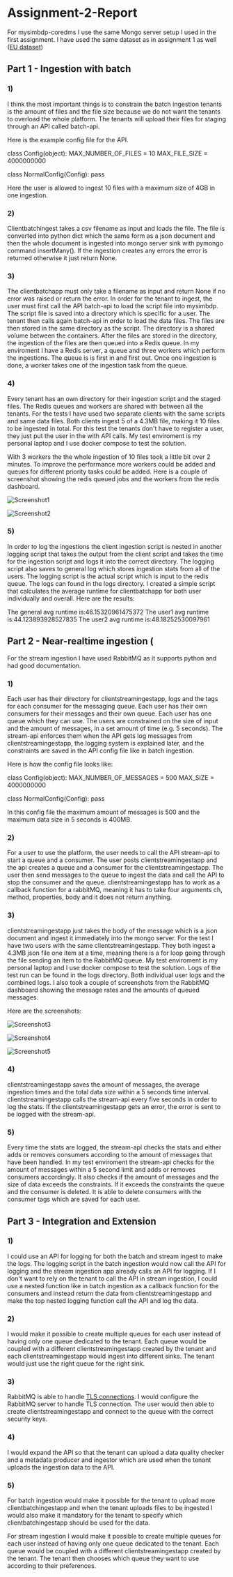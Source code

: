 # Assignment-2-Report

For mysimbdp-coredms I use the same Mongo server setup I used in the first assignment. I have used the same dataset as in assignment 1 as well ([EU dataset](https://data.europa.eu/euodp/en/data/dataset/covid-19-coronavirus-data))

## Part 1 - Ingestion with batch

### 1)
I think the most important things is to constrain the batch ingestion tenants is the amount of files and the file size because we do not want the tenants to overload the whole platform. The tenants will upload their files for staging through an API called batch-api.

Here is the example config file for the API.

class Config(object):
    MAX_NUMBER_OF_FILES = 10
    MAX_FILE_SIZE = 4000000000

class NormalConfig(Config):
    pass
    
Here the user is allowed to ingest 10 files with a maximum size of 4GB in one ingestion. 

### 2)
Clientbatchingest takes a csv filename as input and loads the file. The file is converted into python dict which the same form as a json document and then the whole document is ingested into mongo server sink with pymongo command insertMany(). If the ingestion creates any errors the error is returned otherwise it just return None.

### 3)
The clientbatchapp must only take a filename as input and return None if no error was raised or return the error. In order for the tenant to ingest, the user must first call the API batch-api to load the script file into mysimbdp. The script file is saved into a directory which is specific for a user. The tenant then calls again batch-api in order to load the data files. The files are then stored in the same directory as the script. The directory is a shared volume between the containers. After the files are stored in the directory, the ingestion of the files are then queued into a Redis queue. In my enviroment I have a Redis server, a queue and three workers which perform the ingestions. The queue is is first in and first out. Once one ingestion is done, a worker takes one of the ingestion task from the queue. 

### 4)
Every tenant has an own directory for their ingestion script and the staged files. The Redis queues and workers are shared with between all the tenants. For the tests I have used two separate clients with the same scripts and same data files. Both clients ingest 5 of a 4.3MB file, making it 10 files to be ingested in total. For this test the tenants don't have to register a user, they just put the user in the with API calls. My test enviroment is my personal laptop and I use docker compose to test the solution.

With 3 workers the the whole ingestion of 10 files took a little bit over 2 minutes. To improve the performance more workers could be added and queues for different priority tasks could be added. Here is a couple of screenshot showing the redis queued jobs and the workers from the redis dashboard.

![Screenshot1](../logs/Screenshot1.png "Screenshot of queue in the beginning")

![Screenshot2](../logs/Screenshot2.png "Screenshot of almost empty queue")

### 5)
In order to log the ingestions the client ingestion script is nested in another logging script that takes the output from the client script and takes the time for the ingestion script and logs it into the correct directory. The logging script also saves to general log which stores ingestion stats from all of the users. The logging script is the actual script which is input to the redis queue. The logs can found in the logs directory. I created a simple script that calculates the average runtime for clientbatchapp for both user individually and overall. Here are the results:

The general avg runtime is:46.15320961475372
The user1 avg runtime is:44.123893928527835
The user2 avg runtime is:48.18252530097961

## Part 2 - Near-realtime ingestion (

For the stream ingestion I have used RabbitMQ as it supports python and had good documentation. 

### 1) 
Each user has their directory for clientstreamingestapp, logs and the tags for each consumer for the messaging queue. Each user has their own consumers for their messages and their own queue. Each user has one queue which they can use. The users are constrained on the size of input and the amount of messages, in a set amount of time (e.g. 5 seconds). The stream-api enforces them when the API gets log messages from clientstreamingestapp, the logging system is explained later, and the constraints are saved in the API config file like in batch ingestion.

Here is how the config file looks like:

class Config(object):
    MAX_NUMBER_OF_MESSAGES = 500
    MAX_SIZE = 4000000000

class NormalConfig(Config):
    pass
    
In this config file the maximum amount of messages is 500 and the maximum data size in 5 seconds is 400MB. 

### 2)
For a user to use the platform, the user needs to call the API stream-api to start a queue and a consumer. The user posts clientstreamingestapp and the api creates a queue and a consumer for the clientstreamingestapp. The user then send messages to the queue to ingest the data and call the API to stop the consumer and the queue. clientstreamingestapp has to work as a callback function for a rabbitMQ, meaning it has to take four arguments ch, method, properties, body and it does not return anything.

### 3)
clientstreamingestapp just takes the body of the message which is a json document and ingest it immediately into the mongo server. For the test I have two users with the same clientstreamingestapp. They both ingest a 4.3MB json file one item at a time, meaning there is a for loop going through the file sending an item to the RabbitMQ queue. My test enviroment is my personal laptop and I use docker compose to test the solution. Logs of the test run can be found in the logs directory. Both individual user logs and the combined logs. I also took a couple of screenshots from the RabbitMQ dashboard showing the message rates and the amounts of queued messages.

Here are the screenshots:

![Screenshot3](../logs/Screenshot3.png "Screenshot of queue in the beginning")

![Screenshot4](../logs/Screenshot4.png "Screenshot in the middle of the running")

![Screenshot5](../logs/Screenshot5.png "Screenshot of empty queue")

### 4)
clientstreamingestapp saves the amount of messages, the average ingestion times and the total data size within a 5 seconds time interval. clientstreamingestapp calls the stream-api every five seconds in order to log the stats. If the clientstreamingestapp gets an error, the error is sent to be logged with the stream-api.

### 5)
Every time the stats are logged, the stream-api checks the stats and either adds or removes consumers according to the amount of messages that have been handled. In my test enviroment the stream-api checks for the amount of messages within a 5 second limit and adds or removes consumers accordingly. It also checks if the amount of messages and the size of data exceeds the constraints. If it exceeds the constraints the queue and the consumer is deleted. It is able to delete consumers with the consumer tags which are saved for each user.


## Part 3 - Integration and Extension 

### 1)
I could use an API for logging for both the batch and stream ingest to make the logs. The logging script in the batch ingestion would now call the API for logging and the stream ingestion app already calls an API for logging. If I don't want to rely on the tenant to call the API in stream ingestion, I could use a nested function like in batch ingestion as a callback function for the consumers and instead return the data from clientstreamingestapp and make the top nested logging function call the API and log the data.

### 2)
I would make it possible to create multiple queues for each user instead of having only one queue dedicated to the tenant. Each queue would be coupled with a different clientstreamingestapp created by the tenant and each clientstreamingestapp would ingest into different sinks. The tenant would just use the right queue for the right sink. 

### 3)
RabbitMQ is able to handle [TLS connections](https://www.rabbitmq.com/ssl.html). I would configure the RabbitMQ server to handle TLS connection. The user would then able to create clientstreamingestapp and connect to the queue with the correct security keys.

### 4)
I would expand the API so that the tenant can upload a data quality checker and a metadata producer and ingestor which are used when the tenant uploads the ingestion data to the API. 

### 5)
For batch ingestion would make it possible for the tenant to upload more clientbatchingestapp and when the tenant uploads files to be ingested I would also make it mandatory for the tenant to specify which clientbatchingestapp should be used for the data.

For stream ingestion I would make it possible to create multiple queues for each user instead of having only one queue dedicated to the tenant. Each queue would be coupled with a different clientstreamingestapp created by the tenant. The tenant then chooses which queue they want to use according to their preferences. 

